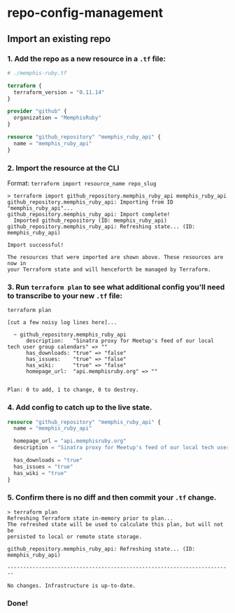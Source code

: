 # repo-config-management

## Import an existing repo

### 1. Add the repo as a new resource in a `.tf` file:
```tf
# ./memphis-ruby.tf

terraform {
  terraform_version = "0.11.14"
}

provider "github" {
  organization = "MemphisRuby"
}

resource "github_repository" "memphis_ruby_api" {
  name = "memphis_ruby_api"
}
```

### 2. Import the resource at the CLI

Format: `terraform import resource_name repo_slug`

```console
> terraform import github_repository.memphis_ruby_api memphis_ruby_api
github_repository.memphis_ruby_api: Importing from ID "memphis_ruby_api"...
github_repository.memphis_ruby_api: Import complete!
  Imported github_repository (ID: memphis_ruby_api)
github_repository.memphis_ruby_api: Refreshing state... (ID: memphis_ruby_api)

Import successful!

The resources that were imported are shown above. These resources are now in
your Terraform state and will henceforth be managed by Terraform.
```

### 3. Run `terraform plan` to see what additional config you'll need to transcribe to your new `.tf` file:

```console
terraform plan

[cut a few noisy log lines here]... 

  ~ github_repository.memphis_ruby_api
      description:   "Sinatra proxy for Meetup's feed of our local tech user group calendars" => ""
      has_downloads: "true" => "false"
      has_issues:    "true" => "false"
      has_wiki:      "true" => "false"
      homepage_url:  "api.memphisruby.org" => ""


Plan: 0 to add, 1 to change, 0 to destroy.
```

### 4. Add config to catch up to the live state.

```tf
resource "github_repository" "memphis_ruby_api" {
  name = "memphis_ruby_api"

  homepage_url = "api.memphisruby.org"
  description = "Sinatra proxy for Meetup's feed of our local tech user group calendars"

  has_downloads = "true"
  has_issues = "true"
  has_wiki = "true"
}
```

### 5. Confirm there is no diff and then commit your `.tf` change.

```console
> terraform plan
Refreshing Terraform state in-memory prior to plan...
The refreshed state will be used to calculate this plan, but will not be
persisted to local or remote state storage.

github_repository.memphis_ruby_api: Refreshing state... (ID: memphis_ruby_api)

------------------------------------------------------------------------

No changes. Infrastructure is up-to-date.
```

### Done!
